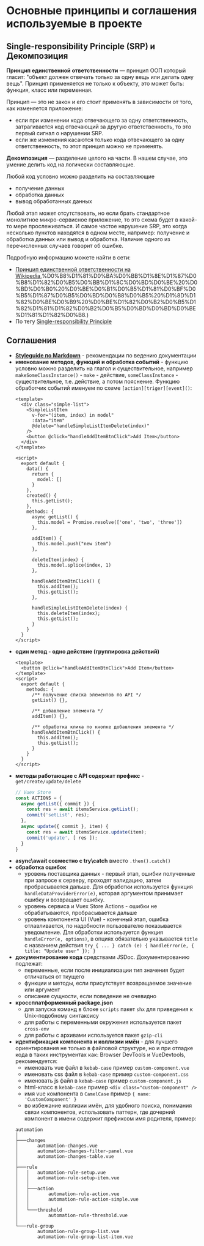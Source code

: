 # Основные принципы и соглашения используемые в проекте

## Single-responsibility Principle (SRP) и Декомпозиция

**Принцип единственной ответственности** — принцип ООП который гласит: "объект должен отвечать только за одну вещь или
делать одну вещь". Принцип применяется не только к объекту, это может быть: функция, класс или переменная.

Принцип — это не закон и его стоит применять в зависимости от того, как изменяется приложение:

* если при изменении кода отвечающего за одну ответственность, затрагивается код отвечающий за другую ответственность,
  то это первый сигнал о нарушении SRP.
* если же изменения касаются только кода отвечающего за одну ответственность, то этот принцип можно не применять.

**Декомпозиция** — разделение целого на части. В нашем случае, это умение делить код на логически составляющие.

Любой код условно можно разделить на составляющие

* получение данных
* обработка данных
* вывод обработанных данных

Любой этап может отсутствовать, но если брать стандартное монолитное микро-сервисное приложение, то это схема будет в
какой-то мере прослеживаться. И самое частое нарушение SRP, это когда несколько пунктов находятся в одном месте,
например: получение и обработка данных или вывод и обработка. Наличие одного из перечисленных случаев говорит об ошибке.

Подробную информацию можете найти в сети:

- [Принцип единственной ответственности на Wikipedia](https://ru.wikipedia.org/wiki/%D0%9F%D1%80%D0%B8%D0%BD%D1%86%D0%B8%D0%BF_%D0%B5%D0%B4%D0%B8%D0%BD%D1%81%D1%82%D0%B2%D0%B5%D0%BD%D0%BD%D0%BE%D0%B9_%D0%BE%D1%82%D0%B2%D0%B5%D1%82%D1%81%D1%82%D0%B2%D0%B5%D0%BD%D0%BD%D0%BE%D1%81%D1%82%D0%B8#:~:text=single%2Dresponsibility%20principle%2C%20SRP),%D0%B8%D1%81%D0%BA%D0%BB%D1%8E%D1%87%D0%B8%D1%82%D0%B5%D0%BB%D1%8C%D0%BD%D0%BE%20%D0%BD%D0%B0%20%D0%BE%D0%B1%D0%B5%D1%81%D0%BF%D0%B5%D1%87%D0%B5%D0%BD%D0%B8%D0%B5%20%D1%8D%D1%82%D0%BE%D0%B9%20%D0%BE%D1%82%D0%B2%D0%B5%D1%82%D1%81%D1%82%D0%B2%D0%B5%D0%BD%D0%BD%D0%BE%D1%81%D1%82%D0%B8.)
- По тегу [Single-responsibility Principle](https://www.google.com/search?q=Single-responsibility+Principle)

## Соглашения

- **[Styleguide по Markdown](https://arcticicestudio.github.io/styleguide-markdown/)** - рекомендации по ведению
  документации
- **именование методов, функций и обработка событий** - функцию условно можно разделить на глагол и существительное,
  например `makeSomeClassInstance()` - `make` - действие,
  `someClassInstance` - существительное, т.е. действие, а потом пояснение. Функцию обработчик событий именуем по
  схеме `[action][triger][event]()`:
  ```vue
  <template>
    <div class="simple-list">
      <SimpleListItem
        v-for="(item, index) in model"
        :data="item"
        @delete="handleSimpleListItemDelete(index)"
      />
      <button @click="handleAddItemBtnClick">Add Item</button>
    </div>
  </template>

  <script>
    export default {
      data() {
        return {
          model: []
        }
      },
      created() {
        this.getList();
      },
      methods: {
        async getList() {
          this.model = Promise.resolve(['one', 'two', 'three'])
        },

        addItem() {
          this.model.push("new item")
        },

        deleteItem(index) {
          this.model.splice(index, 1)
        },

        handleAddItemBtnClick() {
          this.addItem();
          this.getList();
        },

        handleSimpleListItemDelete(index) {
          this.deleteItem(index);
          this.getList();
        }
      }
    }
  </script>
  ```
- **один метод - одно действие (группировка действий)**
  ```vue
  <template>
    <button @click="handleAddItemBtnClick">Add Item</button>
  </template>
  <script>
    export default {
      methods: {
        /** получение списка элементов по API */
        getList() {},

        /** добавление элемента */
        addItem() {},

        /** обработка клика по кнопке добавления элемента */
        handleAddItemBtnClick() {
          this.addItem();
          this.getList();
        }
      }
    }
  </script>
  ```
- **методы работающие с API содержат префикс** -
  `get/create/update/delete`
  ```javascript
  // Vuex Store
  const ACTIONS = {
    async getList({ commit }) {
      const res = await itemsService.getList();
      commit('setList', res);
    },
    async update({ commit }, item) {
      const res = await itemsService.update(item);
      commit('update', [ res ]);
    }
  }
  ```
- **async\await совместно с try\catch**
  вместо `.then().catch()`
- **обработка ошибок**
  - уровень поставщика данных - первый этап, ошибки полученные при запросе к серверу, проходят валидацию, затем
    пробрасывается дальше. Для обработки используется функция `handleDataProviderError(e)`, которая аргументом принимает
    ошибку и возвращает ошибку.
  - уровень сервиса и Vuex Store Actions - ошибки не обрабатываются, пробрасывается дальше
  - уровень компонента UI (Vue) - конечный этап, ошибка отлавливается, по надобности пользователю показывается
    уведомление. Для обработки используется функция `handleError(e, options)`, в опциях обязательно указывается `title`
    с названием действия `try { ... } catch (e) { handleError(e, { title: "Update user" }); }`
- **документирование кода**
  средствами JSDoc. Документированию подлежат:
  - переменные, если после инициализации тип значения будет отличаться от ткущего
  - функции и методы, если присутствует возвращаемое значение или аргумент
  - описание сущности, если поведение не очевидно
- **кроссплатформенный package.json**
  - для запуска команд в блоке `scripts` пакет `shx` для приведения к Unix-подобному синтаксису
  - для работы с переменными окружения используется пакет `cross-env`
  - для работы с архивами используется пакет `gzip-cli`
- **идентификация компонента и коллизии имён** - для лучшего ориентирования не только в файловой структуре, но и при
  отладке кода в таких инструментах как: Browser DevTools и VueDevtools, рекомендуется:
  - именовать vue файл в `kebab-case` пример `custom-component.vue`
  - именовать css файл в `kebab-case` пример `custom-component.css`
  - именовать js файл в `kebab-case` пример `custom-component.js`
  - html-класс в `kebab-case` пример `<div class="custom-component" />`
  - имя vue компонента в `CamelCase` пример `{ name: 'CustomComponent' }`
  - во избежание коллизии имён, для удобного поиска, понимания связи компонентов, использовать паттерн, где дочерний
    компонент в имени содержит префиксом имя родителя, пример:
  ```
  automation
  │
  ├───changes
  │       automation-changes.vue
  │       automation-changes-filter-panel.vue
  │       automation-changes-table.vue
  │
  ├───rule
  │   │   automation-rule-setup.vue
  │   │   automation-rule-setup-item.vue
  │   │
  │   ├───action
  │   │       automation-rule-action.vue
  │   │       automation-rule-action-simple.vue
  │   │
  │   └───threshold
  │           automation-rule-threshold.vue
  │
  └───rule-group
          automation-rule-group-list.vue
          automation-rule-group-list-item.vue
  ```
